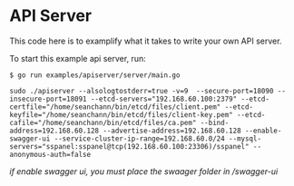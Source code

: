 # API Server

This code here is to examplify what it takes to write your own API server.

To start this example api server, run:

```
$ go run examples/apiserver/server/main.go
```

```
sudo ./apiserver --alsologtostderr=true -v=9  --secure-port=18090 --insecure-port=18091 --etcd-servers="192.168.60.100:2379" --etcd-certfile="/home/seanchann/bin/etcd/files/client.pem" --etcd-keyfile="/home/seanchann/bin/etcd/files/client-key.pem" --etcd-cafile="/home/seanchann/bin/etcd/files/ca.pem" --bind-address=192.168.60.128 --advertise-address=192.168.60.128 --enable-swagger-ui --service-cluster-ip-range=192.168.60.0/24 --mysql-servers="sspanel:sspanel@tcp(192.168.60.100:23306)/sspanel" --anonymous-auth=false
```





*if enable swagger ui, you must place the swaager folder in /swagger-ui*
